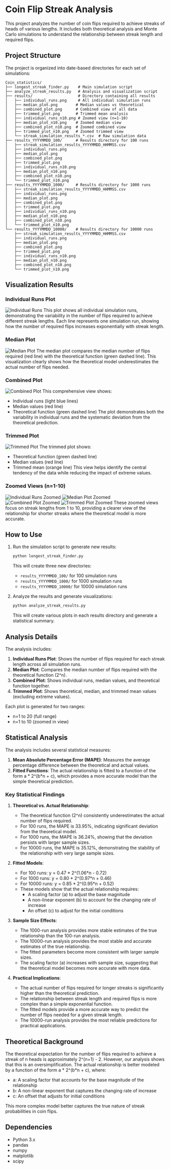 # Coin Flip Streak Analysis

This project analyzes the number of coin flips required to achieve streaks of heads of various lengths. It includes both theoretical analysis and Monte Carlo simulations to understand the relationship between streak length and required flips.

## Project Structure

The project is organized into date-based directories for each set of simulations:

```
Coin_statistics/
├── longest_streak_finder.py    # Main simulation script
├── analyze_streak_results.py   # Analysis and visualization script
├── results/                    # Directory containing all results
│   ├── individual_runs.png     # All individual simulation runs
│   ├── median_plot.png        # Median values vs theoretical
│   ├── combined_plot.png      # Combined view of all data
│   ├── trimmed_plot.png       # Trimmed mean analysis
│   ├── individual_runs_n10.png # Zoomed view (n=1-10)
│   ├── median_plot_n10.png    # Zoomed median view
│   ├── combined_plot_n10.png  # Zoomed combined view
│   ├── trimmed_plot_n10.png   # Zoomed trimmed view
│   └── streak_simulation_results_*.csv  # Raw simulation data
├── results_YYYYMMDD_100/      # Results directory for 100 runs
│   ├── streak_simulation_results_YYYYMMDD_HHMMSS.csv
│   ├── individual_runs.png
│   ├── median_plot.png
│   ├── combined_plot.png
│   ├── trimmed_plot.png
│   ├── individual_runs_n10.png
│   ├── median_plot_n10.png
│   ├── combined_plot_n10.png
│   └── trimmed_plot_n10.png
├── results_YYYYMMDD_1000/     # Results directory for 1000 runs
│   ├── streak_simulation_results_YYYYMMDD_HHMMSS.csv
│   ├── individual_runs.png
│   ├── median_plot.png
│   ├── combined_plot.png
│   ├── trimmed_plot.png
│   ├── individual_runs_n10.png
│   ├── median_plot_n10.png
│   ├── combined_plot_n10.png
│   └── trimmed_plot_n10.png
└── results_YYYYMMDD_10000/    # Results directory for 10000 runs
    ├── streak_simulation_results_YYYYMMDD_HHMMSS.csv
    ├── individual_runs.png
    ├── median_plot.png
    ├── combined_plot.png
    ├── trimmed_plot.png
    ├── individual_runs_n10.png
    ├── median_plot_n10.png
    ├── combined_plot_n10.png
    └── trimmed_plot_n10.png
```

## Visualization Results

### Individual Runs Plot
![Individual Runs](results/individual_runs.png)
This plot shows all individual simulation runs, demonstrating the variability in the number of flips required to achieve different streak lengths. Each line represents one simulation run, showing how the number of required flips increases exponentially with streak length.

### Median Plot
![Median Plot](results/median_plot.png)
The median plot compares the median number of flips required (red line) with the theoretical function (green dashed line). This visualization clearly shows how the theoretical model underestimates the actual number of flips needed.

### Combined Plot
![Combined Plot](results/combined_plot.png)
This comprehensive view shows:
- Individual runs (light blue lines)
- Median values (red line)
- Theoretical function (green dashed line)
The plot demonstrates both the variability in individual runs and the systematic deviation from the theoretical prediction.

### Trimmed Plot
![Trimmed Plot](results/trimmed_plot.png)
The trimmed plot shows:
- Theoretical function (green dashed line)
- Median values (red line)
- Trimmed mean (orange line)
This view helps identify the central tendency of the data while reducing the impact of extreme values.

### Zoomed Views (n=1-10)
![Individual Runs Zoomed](results/individual_runs_n10.png)
![Median Plot Zoomed](results/median_plot_n10.png)
![Combined Plot Zoomed](results/combined_plot_n10.png)
![Trimmed Plot Zoomed](results/trimmed_plot_n10.png)
These zoomed views focus on streak lengths from 1 to 10, providing a clearer view of the relationship for shorter streaks where the theoretical model is more accurate.

## How to Use

1. Run the simulation script to generate new results:
   ```bash
   python longest_streak_finder.py
   ```
   This will create three new directories:
   - `results_YYYYMMDD_100/` for 100 simulation runs
   - `results_YYYYMMDD_1000/` for 1000 simulation runs
   - `results_YYYYMMDD_10000/` for 10000 simulation runs

2. Analyze the results and generate visualizations:
   ```bash
   python analyze_streak_results.py
   ```
   This will create various plots in each results directory and generate a statistical summary.

## Analysis Details

The analysis includes:

1. **Individual Runs Plot**: Shows the number of flips required for each streak length across all simulation runs.
2. **Median Plot**: Compares the median number of flips required with the theoretical function (2^n).
3. **Combined Plot**: Shows individual runs, median values, and theoretical function together.
4. **Trimmed Plot**: Shows theoretical, median, and trimmed mean values (excluding extreme values).

Each plot is generated for two ranges:
- n=1 to 20 (full range)
- n=1 to 10 (zoomed in view)

## Statistical Analysis

The analysis includes several statistical measures:

1. **Mean Absolute Percentage Error (MAPE)**: Measures the average percentage difference between the theoretical and actual values.
2. **Fitted Functions**: The actual relationship is fitted to a function of the form a * 2^(b*n + c), which provides a more accurate model than the simple theoretical prediction.

### Key Statistical Findings

1. **Theoretical vs. Actual Relationship**:
   - The theoretical function (2^n) consistently underestimates the actual number of flips required.
   - For 100 runs, the MAPE is 33.95%, indicating significant deviation from the theoretical model.
   - For 1000 runs, the MAPE is 36.24%, showing that the deviation persists with larger sample sizes.
   - For 10000 runs, the MAPE is 35.12%, demonstrating the stability of the relationship with very large sample sizes.

2. **Fitted Models**:
   - For 100 runs: y = 0.47 * 2^(1.06*n - 0.72)
   - For 1000 runs: y = 0.80 * 2^(0.97*n + 0.46)
   - For 10000 runs: y = 0.85 * 2^(0.95*n + 0.52)
   - These models show that the actual relationship requires:
     - A scaling factor (a) to adjust the base magnitude
     - A non-linear exponent (b) to account for the changing rate of increase
     - An offset (c) to adjust for the initial conditions

3. **Sample Size Effects**:
   - The 1000-run analysis provides more stable estimates of the true relationship than the 100-run analysis.
   - The 10000-run analysis provides the most stable and accurate estimates of the true relationship.
   - The fitted parameters become more consistent with larger sample sizes.
   - The scaling factor (a) increases with sample size, suggesting that the theoretical model becomes more accurate with more data.

4. **Practical Implications**:
   - The actual number of flips required for longer streaks is significantly higher than the theoretical prediction.
   - The relationship between streak length and required flips is more complex than a simple exponential function.
   - The fitted models provide a more accurate way to predict the number of flips needed for a given streak length.
   - The 10000-run analysis provides the most reliable predictions for practical applications.

## Theoretical Background

The theoretical expectation for the number of flips required to achieve a streak of n heads is approximately 2^(n+1) - 2. However, our analysis shows that this is an oversimplification. The actual relationship is better modeled by a function of the form a * 2^(b*n + c), where:

- a: A scaling factor that accounts for the base magnitude of the relationship
- b: A non-linear exponent that captures the changing rate of increase
- c: An offset that adjusts for initial conditions

This more complex model better captures the true nature of streak probabilities in coin flips.

## Dependencies

- Python 3.x
- pandas
- numpy
- matplotlib
- scipy 